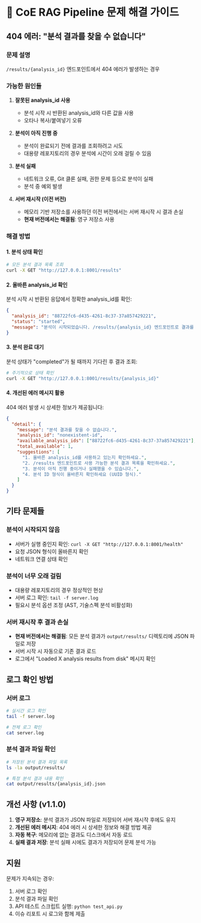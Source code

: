 # 🔧 CoE RAG Pipeline 문제 해결 가이드

## 404 에러: "분석 결과를 찾을 수 없습니다"

### 문제 설명
`/results/{analysis_id}` 엔드포인트에서 404 에러가 발생하는 경우

### 가능한 원인들

1. **잘못된 analysis_id 사용**
   - 분석 시작 시 반환된 analysis_id와 다른 값을 사용
   - 오타나 복사/붙여넣기 오류

2. **분석이 아직 진행 중**
   - 분석이 완료되기 전에 결과를 조회하려고 시도
   - 대용량 레포지토리의 경우 분석에 시간이 오래 걸릴 수 있음

3. **분석 실패**
   - 네트워크 오류, Git 클론 실패, 권한 문제 등으로 분석이 실패
   - 분석 중 예외 발생

4. **서버 재시작 (이전 버전)**
   - 메모리 기반 저장소를 사용하던 이전 버전에서는 서버 재시작 시 결과 손실
   - **현재 버전에서는 해결됨**: 영구 저장소 사용

### 해결 방법

#### 1. 분석 상태 확인
```bash
# 모든 분석 결과 목록 조회
curl -X GET "http://127.0.0.1:8001/results"
```

#### 2. 올바른 analysis_id 확인
분석 시작 시 반환된 응답에서 정확한 analysis_id를 확인:
```json
{
  "analysis_id": "88722fc6-d435-4261-8c37-37a857429221",
  "status": "started",
  "message": "분석이 시작되었습니다. /results/{analysis_id} 엔드포인트로 결과를 확인하세요."
}
```

#### 3. 분석 완료 대기
분석 상태가 "completed"가 될 때까지 기다린 후 결과 조회:
```bash
# 주기적으로 상태 확인
curl -X GET "http://127.0.0.1:8001/results/{analysis_id}"
```

#### 4. 개선된 에러 메시지 활용
404 에러 발생 시 상세한 정보가 제공됩니다:
```json
{
  "detail": {
    "message": "분석 결과를 찾을 수 없습니다.",
    "analysis_id": "nonexistent-id",
    "available_analysis_ids": ["88722fc6-d435-4261-8c37-37a857429221"],
    "total_available": 1,
    "suggestions": [
      "1. 올바른 analysis_id를 사용하고 있는지 확인하세요.",
      "2. /results 엔드포인트로 사용 가능한 분석 결과 목록을 확인하세요.",
      "3. 분석이 아직 진행 중이거나 실패했을 수 있습니다.",
      "4. 분석 ID 형식이 올바른지 확인하세요 (UUID 형식)."
    ]
  }
}
```

## 기타 문제들

### 분석이 시작되지 않음
- 서버가 실행 중인지 확인: `curl -X GET "http://127.0.0.1:8001/health"`
- 요청 JSON 형식이 올바른지 확인
- 네트워크 연결 상태 확인

### 분석이 너무 오래 걸림
- 대용량 레포지토리의 경우 정상적인 현상
- 서버 로그 확인: `tail -f server.log`
- 필요시 분석 옵션 조정 (AST, 기술스펙 분석 비활성화)

### 서버 재시작 후 결과 손실
- **현재 버전에서는 해결됨**: 모든 분석 결과가 `output/results/` 디렉토리에 JSON 파일로 저장
- 서버 시작 시 자동으로 기존 결과 로드
- 로그에서 "Loaded X analysis results from disk" 메시지 확인

## 로그 확인 방법

### 서버 로그
```bash
# 실시간 로그 확인
tail -f server.log

# 전체 로그 확인
cat server.log
```

### 분석 결과 파일 확인
```bash
# 저장된 분석 결과 파일 목록
ls -la output/results/

# 특정 분석 결과 내용 확인
cat output/results/{analysis_id}.json
```

## 개선 사항 (v1.1.0)

1. **영구 저장소**: 분석 결과가 JSON 파일로 저장되어 서버 재시작 후에도 유지
2. **개선된 에러 메시지**: 404 에러 시 상세한 정보와 해결 방법 제공
3. **자동 복구**: 메모리에 없는 결과도 디스크에서 자동 로드
4. **실패 결과 저장**: 분석 실패 시에도 결과가 저장되어 문제 분석 가능

## 지원

문제가 지속되는 경우:
1. 서버 로그 확인
2. 분석 결과 파일 확인
3. API 테스트 스크립트 실행: `python test_api.py`
4. 이슈 리포트 시 로그와 함께 제출
